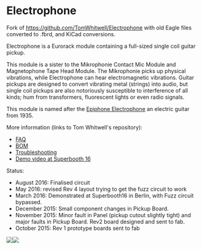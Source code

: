 # Electrophone

Fork of https://github.com/TomWhitwell/Electrophone with old Eagle files converted to .fbrd, and KiCad conversions.

Electrophone is a Eurorack module containing a full-sized single coil guitar pickup.  

This module is a sister to the Mikrophonie Contact Mic Module and Magnetophone Tape Head Module. The Mikrophonie picks up physical vibrations, while Electrophone can hear electromagnetic vibrations. Guitar pickups are designed to convert vibrating metal (strings) into audio, but single coil pickups are also notoriously susceptible to interference of all kinds; hum from transformers, fluorescent lights or even radio signals.

This module is named after the [Epiphone Electrophone](http://www.oldfrets.com/Electrophone.html) an electric guitar from 1935.  

More information (links to Tom Whitwell's repository): 
- [FAQ](https://github.com/TomWhitwell/Electrophone/wiki/Music-Thing-Electrophone:-FAQ) 
- [BOM](https://github.com/TomWhitwell/Electrophone/wiki/Music-Thing-Elecrophone:-BOM)
- [Troubleshooting](https://github.com/TomWhitwell/Electrophone/wiki/Music-Thing-Electrophone:-Troubleshooting)
- [Demo video at Superbooth 16](https://youtu.be/UVMrQejVZlw?t=3m17s)

Status:  
- August 2016: Finalised circuit 
- May 2016: revised Rev 4 layout trying to get the fuzz circuit to work 
- March 2016: Demonstrated at Superbooth16 in Berlin, with Fuzz circuit bypassed. 
- December 2015: Small component changes in Pickup Board. 
- November 2015: Minor fault in Panel (pickup cutout slightly tight) and major faults in Pickup Board. Rev2 board designed and sent to fab.  
- October 2015: Rev 1 prototype boards sent to fab  


![](https://raw.githubusercontent.com/TomWhitwell/Pickup/master/Collateral/pickuppanel.jpg)![](https://raw.githubusercontent.com/TomWhitwell/Pickup/master/Collateral/pickuppanel_2.jpg)  
